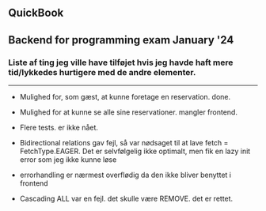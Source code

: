 ## QuickBook

## Backend for programming exam January '24
 

###  Liste af ting jeg ville have tilføjet hvis jeg havde haft mere tid/lykkedes hurtigere med de andre elementer.

---

- Mulighed for, som gæst, at kunne foretage en reservation. done.
- Mulighed for at kunne se alle sine reservationer. mangler frontend.
- Flere tests. er ikke nået.


- Bidirectional relations gav fejl, så var nødsaget til at lave fetch = FetchType.EAGER. Det er selvfølgelig ikke optimalt, men fik en lazy init error som jeg ikke kunne løse
- errorhandling er nærmest overflødig da den ikke bliver benyttet i frontend
- Cascading ALL var en fejl. det skulle være REMOVE. det er rettet.
